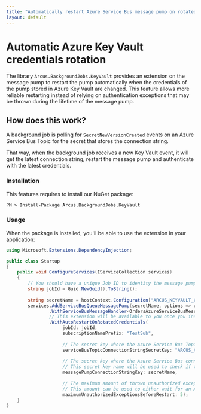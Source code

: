 ```yaml
---
title: "Automatically restart Azure Service Bus message pump on rotated credentials"
layout: default
---
```


# Automatic Azure Key Vault credentials rotation

The library `Arcus.BackgroundJobs.KeyVault` provides an extension on the message pump to restart the pump automatically when the credentials of the pump stored in Azure Key Vault are changed.
This feature allows more reliable restarting instead of relying on authentication exceptions that may be thrown during the lifetime of the message pump.

## How does this work?

A background job is polling for `SecretNewVersionCreated` events on an Azure Service Bus Topic for the secret that stores the connection string.

That way, when the background job receives a new Key Vault event, it will get the latest connection string, restart the message pump and authenticate with the latest credentials.

### Installation

This features requires to install our NuGet package:

```shell
PM > Install-Package Arcus.BackgroundJobs.KeyVault
```

### Usage

When the package is installed, you'll be able to use the extension in your application:

```csharp
using Microsoft.Extensions.DependencyInjection;

public class Startup
{
    public void ConfigureServices(IServiceCollection services)
    {
        // You should have a unique Job ID to identity the message pump so the automatic process knows which pump to restart.
        string jobId = Guid.NewGuid().ToString();
    
        string secretName = hostContext.Configuration["ARCUS_KEYVAULT_CONNECTIONSTRINGSECRETNAME"];
        services.AddServiceBusQueueMessagePump(secretName, options => options.JobId =   
                .WithServiceBusMessageHandler<OrdersAzureServiceBusMessageHandler, Order>()
                // This extension will be available to you once you installed the package.
                .WithAutoRestartOnRotatedCredentials(
                     jobId: jobId, 
                     subscriptionNamePrefix: "TestSub", 
                     
                     // The secret key where the Azure Service Bus Topic connection string is located that the background job will use to receive the Azure Key vault events.
                     serviceBusTopicConnectionStringSecretKey: "ARCUS_KEYVAULT_SECRETNEWVERSIONCREATED_CONNECTIONSTRING",
                     
                     // The secret key where the Azure Service Bus connection string is located that your target message pump uses.
                     // This secret key name will be used to check if the received Azure Key Vault event is from this secret or not.
                     messagePumpConnectionStringKey: secretName,
                     
                     // The maximum amount of thrown unauthorized exceptions that your message pump should allow before it should restart either way.
                     // This amount can be used to either wait for an Azure Key Vault event or rely on the thrown unauthorized exceptions.
                     maximumUnauthorizedExceptionsBeforeRestart: 5);
    }
}
```
